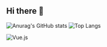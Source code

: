 ## Hi there 👋

<!--
**ReDChicagOTypewriteR/redchicagotypewriter** is a ✨ _special_ ✨ repository because its `README.md` (this file) appears on your GitHub profile.

Here are some ideas to get you started:

- 🔭 I’m currently working on ...
- 🌱 I’m currently learning ...
- 👯 I’m looking to collaborate on ...
- 🤔 I’m looking for help with ...
- 💬 Ask me about ...
- 📫 How to reach me: ...
- 😄 Pronouns: ...
- ⚡ Fun fact: ...
-->

![Anurag's GitHub stats](https://github-readme-stats.vercel.app/api?username=ReDChicagOTypewriteR)
![Top Langs](https://github-readme-stats.vercel.app/api/top-langs/?username=ReDChicagOTypewriteR)


![Vue.js](https://img.shields.io/badge/Library-Vue.js-35495E?logo=vuedotjs&logoColor=4FC08D)
